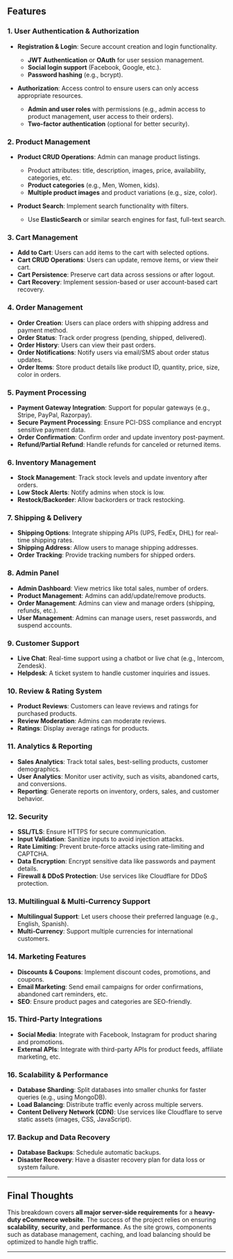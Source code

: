 ## Features

### 1. User Authentication & Authorization
- **Registration & Login**: Secure account creation and login functionality.
  - **JWT Authentication** or **OAuth** for user session management.
  - **Social login support** (Facebook, Google, etc.).
  - **Password hashing** (e.g., bcrypt).
  
- **Authorization**: Access control to ensure users can only access appropriate resources.
  - **Admin and user roles** with permissions (e.g., admin access to product management, user access to their orders).
  - **Two-factor authentication** (optional for better security).

### 2. Product Management
- **Product CRUD Operations**: Admin can manage product listings.
  - Product attributes: title, description, images, price, availability, categories, etc.
  - **Product categories** (e.g., Men, Women, kids).
  - **Multiple product images** and product variations (e.g., size, color).
  
- **Product Search**: Implement search functionality with filters.
  - Use **ElasticSearch** or similar search engines for fast, full-text search.

### 3. Cart Management
- **Add to Cart**: Users can add items to the cart with selected options.
- **Cart CRUD Operations**: Users can update, remove items, or view their cart.
- **Cart Persistence**: Preserve cart data across sessions or after logout.
- **Cart Recovery**: Implement session-based or user account-based cart recovery.

### 4. Order Management
- **Order Creation**: Users can place orders with shipping address and payment method.
- **Order Status**: Track order progress (pending, shipped, delivered).
- **Order History**: Users can view their past orders.
- **Order Notifications**: Notify users via email/SMS about order status updates.
- **Order Items**: Store product details like product ID, quantity, price, size, color in orders.

### 5. Payment Processing
- **Payment Gateway Integration**: Support for popular gateways (e.g., Stripe, PayPal, Razorpay).
- **Secure Payment Processing**: Ensure PCI-DSS compliance and encrypt sensitive payment data.
- **Order Confirmation**: Confirm order and update inventory post-payment.
- **Refund/Partial Refund**: Handle refunds for canceled or returned items.

### 6. Inventory Management
- **Stock Management**: Track stock levels and update inventory after orders.
- **Low Stock Alerts**: Notify admins when stock is low.
- **Restock/Backorder**: Allow backorders or track restocking.

### 7. Shipping & Delivery
- **Shipping Options**: Integrate shipping APIs (UPS, FedEx, DHL) for real-time shipping rates.
- **Shipping Address**: Allow users to manage shipping addresses.
- **Order Tracking**: Provide tracking numbers for shipped orders.

### 8. Admin Panel
- **Admin Dashboard**: View metrics like total sales, number of orders.
- **Product Management**: Admins can add/update/remove products.
- **Order Management**: Admins can view and manage orders (shipping, refunds, etc.).
- **User Management**: Admins can manage users, reset passwords, and suspend accounts.

### 9. Customer Support
- **Live Chat**: Real-time support using a chatbot or live chat (e.g., Intercom, Zendesk).
- **Helpdesk**: A ticket system to handle customer inquiries and issues.

### 10. Review & Rating System
- **Product Reviews**: Customers can leave reviews and ratings for purchased products.
- **Review Moderation**: Admins can moderate reviews.
- **Ratings**: Display average ratings for products.

### 11. Analytics & Reporting
- **Sales Analytics**: Track total sales, best-selling products, customer demographics.
- **User Analytics**: Monitor user activity, such as visits, abandoned carts, and conversions.
- **Reporting**: Generate reports on inventory, orders, sales, and customer behavior.

### 12. Security
- **SSL/TLS**: Ensure HTTPS for secure communication.
- **Input Validation**: Sanitize inputs to avoid injection attacks.
- **Rate Limiting**: Prevent brute-force attacks using rate-limiting and CAPTCHA.
- **Data Encryption**: Encrypt sensitive data like passwords and payment details.
- **Firewall & DDoS Protection**: Use services like Cloudflare for DDoS protection.

### 13. Multilingual & Multi-Currency Support
- **Multilingual Support**: Let users choose their preferred language (e.g., English, Spanish).
- **Multi-Currency**: Support multiple currencies for international customers.

### 14. Marketing Features
- **Discounts & Coupons**: Implement discount codes, promotions, and coupons.
- **Email Marketing**: Send email campaigns for order confirmations, abandoned cart reminders, etc.
- **SEO**: Ensure product pages and categories are SEO-friendly.

### 15. Third-Party Integrations
- **Social Media**: Integrate with Facebook, Instagram for product sharing and promotions.
- **External APIs**: Integrate with third-party APIs for product feeds, affiliate marketing, etc.

### 16. Scalability & Performance
- **Database Sharding**: Split databases into smaller chunks for faster queries (e.g., using MongoDB).
- **Load Balancing**: Distribute traffic evenly across multiple servers.
- **Content Delivery Network (CDN)**: Use services like Cloudflare to serve static assets (images, CSS, JavaScript).

### 17. Backup and Data Recovery
- **Database Backups**: Schedule automatic backups.
- **Disaster Recovery**: Have a disaster recovery plan for data loss or system failure.

---

## Final Thoughts

This breakdown covers **all major server-side requirements** for a **heavy-duty eCommerce website**. The success of the project relies on ensuring **scalability**, **security**, and **performance**. As the site grows, components such as database management, caching, and load balancing should be optimized to handle high traffic.

---
